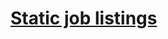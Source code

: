 # [Static job listings](https://shavla.github.io/Frontend-Mentor-Examples/Static%20job%20listings/)

